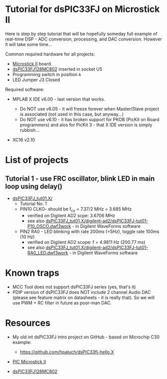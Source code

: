 # Tutorial for dsPIC33FJ on Microstick II

Here is step by step tutorial that will be hopefully
someday full example of real-time DSP - ADC conversion,
processing, and DAC conversion. However it will take
some time...

Common required hardware for all projects:

* [Microstick II][PIC Microstick II] board.
* [dsPIC33FJ128MC802][dsPIC33FJ128MC802] inserted in socket U5
* Programming switch in position `A`
* LED Jumper J3 Closed
 
Required software:

* MPLAB X IDE v6.00 - last version that works.

  - Do NOT use v6.05 - it will freeze forever when Master/Slave project
    is associated (not used in this case, but anyway...)
  - Do NOT use v6.10 - it has broken support for PKOB (PicKit on Board
    programmers) and alos for PicKit 3 - that X IDE version is simply
    rubbish...

* XC16 v2.10 

# List of projects

## Tutorial 1 - use FRC oscillator, blink LED in main loop using delay() 

* [dsPIC33FJ_tut01.X/](dsPIC33FJ_tut01.X/)
  - Tutorial No. 1
  - PIN10 CLKO- should be f<sub>cy</sub> = 7.37/2 MHz = 3.685 MHz
    - verified on Digilent AD2 scpe:  3.6706 MHz
    - see also [dsPIC33FJ_tut01.X/digilent-ad2/dsPIC33FJ-tut01-P10_OSCO.dwf3work](dsPIC33FJ_tut01.X/digilent-ad2/dsPIC33FJ-tut01-P10_OSCO.dwf3work) - in Digilent WaveForms software
  - PIN2  RA0 - LED blinking with rate 200ms (=5Hz), toggle rate 100ms (10 Hz)
    - verified on Digilent AD2 scope: f = 4.9811 Hz (200.77 ms)
    - see also [dsPIC33FJ_tut01.X/digilent-ad2/dsPIC33FJ-tut01-RA0_LED.dwf3work](dsPIC33FJ_tut01.X/digilent-ad2/dsPIC33FJ-tut01-P10_OSCO.dwf3work) - in Digilent WaveForms software

# Known traps

* MCC Tool does not support dsPIC33FJ series (yes, that's it)
* PDIP version of dsPIC33FJ does NOT include 2 channel Audio
  DAC (please see feature matrix on datasheets - it is really
  that). So we will use PWM + RC filter in future as poor-man
  DAC.

# Resources

* My old int dsPIC33FJ intro project on GitHub - based on Microchip
  C30 example:

  - https://github.com/hpaluch/dsPIC33fj-hello.X

* [PIC Microstick II][PIC Microstick II]
* [dsPIC33FJ128MC802][dsPIC33FJ128MC802]

[PIC Microstick II]: https://www.microchip.com/DevelopmentTools/ProductDetails/dm330013-2
[dsPIC33FJ128MC802]: https://www.microchip.com/wwwproducts/en/dsPIC33FJ128MC802
